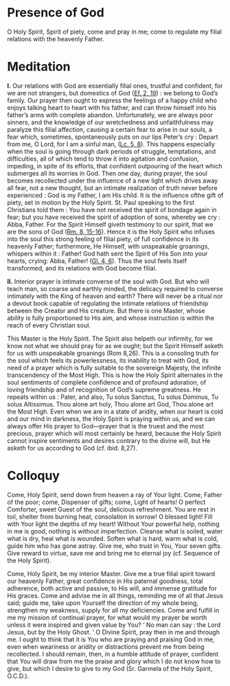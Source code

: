# Presence of God

O Holy Spirit, Spirit of piety, come and pray in me; come to regulate my filial relations with the heavenly Father.

# Meditation

**I.** Our relations with God are essentially filial ones, trustful and confident, for we are not strangers, but domestics of God ([Ef. 2, 19](https://vulgata.online/bible/Ef.2?ed=DR2&vfn=DR2.Ef.2.19:vs)) : we belong to God’s family. Our prayer then ought to express the feelings of a happy child who enjoys talking heart to heart with his father, and can throw himself into his father’s arms with complete abandon. Unfortunately, we are always poor sinners, and the knowledge of our wretchedness and unfaithfulness may paralyze this filial affection, causing a certain fear to arise in our souls, a fear which, sometimes, spontaneously puts on our lips Peter’s cry : Depart from me, O Lord, for I am a sinful man, ([Lc. 5, 8](https://vulgata.online/bible/Lc.5?ed=DR2&vfn=DR2.Lc.5.8:vs)). This happens especially when the soul is going through dark periods of struggle, temptations, and difficulties, all of which tend to throw it into agitation and confusion, impeding, in spite of its efforts, that confident outpouring of the heart which submerges all its worries in God. Then one day, during prayer, the soul becomes recollected under the influence of a new light which drives away all fear, not a new thought, but an intimate realization of truth never before experienced : God is my Father, I am His child. It is the influence ofthe gift of piety, set in motion by the Holy Spirit. St. Paul speaking to the first Christians told them : You have not received the spirit of bondage again in fear; but you have received the spirit of adoption of sons, whereby we cry : Abba, Father. For the Spirit Himself giveth testimony to our spirit, that we are the sons of God ([Rm. 8, 15-16](https://vulgata.online/bible/Rm.8?ed=DR2&vfn=DR2.Rm.8.15-16:vs)). Hence it is the Holy Spirit who infuses into the soul this strong feeling of filial piety, of full confidence in its heavenly Father; furthermore, He Himself, with unspeakable groanings, whispers within it : Father! God hath sent the Spirit of His Son into your hearts, crying: Abba, Father! ([Gl. 4, 6](https://vulgata.online/bible/Gl.4?ed=DR2&vfn=DR2.Gl.4.6:vs)). Thus the soul feels itself transformed, and its relations with God become filial.

**II.** Interior prayer is intimate converse of the soul with God. But who will teach man, so coarse and earthly minded, the delicacy required to converse intimately with the King of heaven and earth? There will never be a ritual nor a devout book capable of regulating the intimate relations of friendship between the Creator and His creature. But there is one Master, whose ability is fully proportioned to His aim, and whose instruction is within the reach of every Christian soul.

This Master is the Holy Spirit. The Spirit also helpeth our infirmity, for we know not what we should pray for as we ought; but the Spirit Himself asketh for us with unspeakable groanings (Rom 8,26). This is a consoling truth for the soul which feels its powerlessness, its inability to treat with God, its need of a prayer which is fully suitable to the sovereign Majesty, the infinite transcendency of the Most High. This is how the Holy Spirit alternates in the soul sentiments of complete confidence and of profound adoration, of loving friendship and of recognition of God’s supreme greatness. He repeats within us : Pater, and also, Tu solus Sanctus, Tu solus Dominus, Tu solus Altissimus. Thou alone art holy, Thou alone art God, Thou alone art the Most High. Even when we are in a state of aridity, when our heart is cold and our mind in darkness, the Holy Spirit is praying within us, and we can always offer His prayer to God—prayer that is the truest and the most precious, prayer which will most certainly be heard, because the Holy Spirit cannot inspire sentiments and desires contrary to the divine will, but He asketh for us according to God (cf. ibid. 8,27).

# Colloquy

Come, Holy Spirit, send down from heaven a ray of Your light. Come, Father of the poor; come, Dispenser of gifts; come, Light of hearts! O perfect Comforter, sweet Guest of the soul, delicious refreshment. You are rest in toil, shelter from burning heat, consolation in sorrow! O blessed light! Fill with Your light the depths of my heart! Without Your powerful help, nothing in me is good, nothing is without imperfection. Cleanse what is soiled, water what is dry, heal what is wounded. Soften what is hard, warm what is cold, guide him who has gone astray. Give me, who trust in You, Your seven gifts. Give reward to virtue, save me and bring me to eternal joy (cf. Sequence of the Holy Spirit).

Come, Holy Spirit, be my interior Master. Give me a true filial spirit toward our heavenly Father, great confidence in His paternal goodness, total adherence, both active and passive, to His will, and immense gratitude for His graces. Come and advise me in all things, reminding me of all that Jesus said; guide me, take upon Yourself the direction of my whole being, strengthen my weakness, supply for all my deficiencies. Come and fulfill in me my mission of continual prayer, for what would my prayer be worth unless it were inspired and given value by You? ‘ No man can say : the Lord Jesus, but by the Holy Ghost. ’ O Divine Spirit, pray then in me and through me. I ought to think that it is You who are praying and praising God in me, even when weariness or aridity or distractions prevent me from being recollected. I should remain, then, in a humble attitude of prayer, confident that You will draw from me the praise and glory which I do not know how to give, but which I desire to give to my God (Sr. Garmela of the Holy Spirit, O.C.D.).
